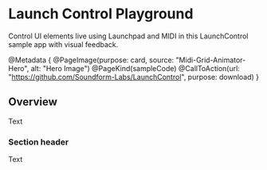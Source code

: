 # Launch Control Playground

Control UI elements live using Launchpad and MIDI in this LaunchControl sample app with visual feedback.

@Metadata { 
    @PageImage(purpose: card, source: "Midi-Grid-Animator-Hero", alt: "Hero Image") 
    @PageKind(sampleCode)
    @CallToAction(url: "https://github.com/Soundform-Labs/LaunchControl", purpose: download)
}

## Overview

<!--@START_MENU_TOKEN@-->Text<!--@END_MENU_TOKEN@-->

### Section header

<!--@START_MENU_TOKEN@-->Text<!--@END_MENU_TOKEN@-->
